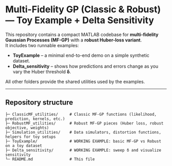 # Multi-Fidelity GP (Classic & Robust) — Toy Example + Delta Sensitivity

This repository contains a compact MATLAB codebase for **multi-fidelity Gaussian Processes (MF-GP)** with a **robust Huber-loss variant**.  
It includes two runnable examples:

- **ToyExample** – a minimal end-to-end demo on a simple synthetic dataset.
- **Delta_sensitivity** – shows how predictions and errors change as you vary the Huber threshold **δ**.

All other folders provide the shared utilities used by the examples.

---


## Repository structure
  ```text
├─ ClassicMF_utilities/     # Classic MF-GP functions (likelihood, prediction, kernels, etc.)
├─ RobustMF_utilities/      # Robust MF-GP pieces (Huber loss, robust objective, weights)
├─ Simulation_utilities/    # Data simulators, distortion functions, helpers for toy setups
├─ ToyExample/              # WORKING EXAMPLE: basic MF-GP vs Robust on a toy dataset
├─ Delta_sensitivity/       # WORKING EXAMPLE: sweep δ and visualize sensitivity
└─ README.md                # This file

